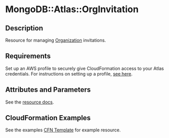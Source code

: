 # MongoDB::Atlas::OrgInvitation

## Description
Resource for managing [Organization](https://www.mongodb.com/docs/atlas/reference/api-resources-spec/#tag/Organizations) invitations.

## Requirements

Set up an AWS profile to securely give CloudFormation access to your Atlas credentials.
For instructions on setting up a profile, [see here](/README.md#mongodb-atlas-api-keys-credential-management).

## Attributes and Parameters

See the [resource docs](./docs/README.md).

## CloudFormation Examples

See the examples [CFN Template](/examples/org-invitation/org-invitation.json) for example resource.
